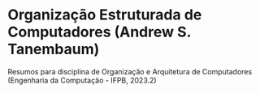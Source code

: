 # Organização Estruturada de Computadores (Andrew S. Tanembaum)

Resumos para disciplina de Organização e Arquitetura de Computadores (Engenharia da Computação - IFPB, 2023.2)
